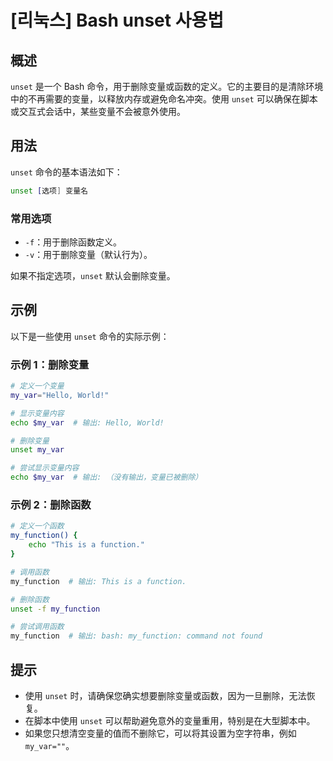 # [리눅스] Bash unset 사용법

## 概述
`unset` 是一个 Bash 命令，用于删除变量或函数的定义。它的主要目的是清除环境中的不再需要的变量，以释放内存或避免命名冲突。使用 `unset` 可以确保在脚本或交互式会话中，某些变量不会被意外使用。

## 用法
`unset` 命令的基本语法如下：

```bash
unset [选项] 变量名
```

### 常用选项
- `-f`：用于删除函数定义。
- `-v`：用于删除变量（默认行为）。

如果不指定选项，`unset` 默认会删除变量。

## 示例
以下是一些使用 `unset` 命令的实际示例：

### 示例 1：删除变量
```bash
# 定义一个变量
my_var="Hello, World!"

# 显示变量内容
echo $my_var  # 输出: Hello, World!

# 删除变量
unset my_var

# 尝试显示变量内容
echo $my_var  # 输出: （没有输出，变量已被删除）
```

### 示例 2：删除函数
```bash
# 定义一个函数
my_function() {
    echo "This is a function."
}

# 调用函数
my_function  # 输出: This is a function.

# 删除函数
unset -f my_function

# 尝试调用函数
my_function  # 输出: bash: my_function: command not found
```

## 提示
- 使用 `unset` 时，请确保您确实想要删除变量或函数，因为一旦删除，无法恢复。
- 在脚本中使用 `unset` 可以帮助避免意外的变量重用，特别是在大型脚本中。
- 如果您只想清空变量的值而不删除它，可以将其设置为空字符串，例如 `my_var=""`。